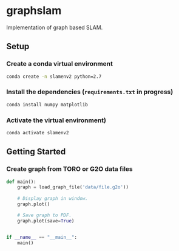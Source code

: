 # graphslam

Implementation of graph based SLAM.

## Setup

### Create a conda virtual environment

```bash
conda create -n slamenv2 python=2.7

```

### Install the dependencies (`requirements.txt` in progress)

```bash
conda install numpy matplotlib 

```

### Activate the virtual environment)

```bash
conda activate slamenv2

```

## Getting Started

### Create graph from TORO or G2O data files

```python
def main():
    graph = load_graph_file('data/file.g2o'))
    
    # Display graph in window.
    graph.plot()

    # Save graph to PDF.
    graph.plot(save=True)


if __name__ == "__main__":
    main()

```
